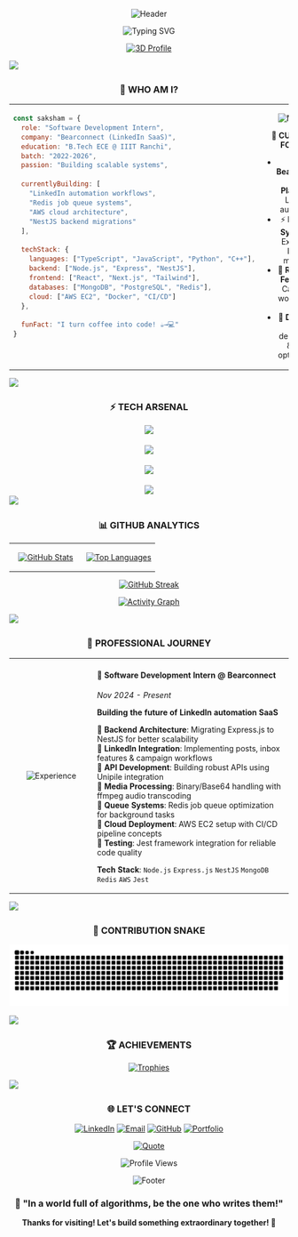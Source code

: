 <div align="center">

![Header](https://capsule-render.vercel.app/api?type=waving&color=gradient&customColorList=0,2,2,5,30&height=300&section=header&text=SAKSHAM%20MAHESHWARI&fontSize=50&fontColor=fff&animation=twinkling&fontAlignY=35&desc=Software%20Development%20Intern%20%40%20Bearconnect&descAlignY=55&descSize=20)

</div>

<!-- Animated Text Banner -->
<div align="center">
  <img src="https://readme-typing-svg.demolab.com?font=Orbitron&weight=900&size=24&duration=2000&pause=500&color=00F5FF&center=true&vCenter=true&multiline=true&repeat=false&width=800&height=100&lines=Building+the+Future+with+Code+%F0%9F%9A%80;Full+Stack+%7C+SaaS+%7C+Cloud+Architecture" alt="Typing SVG" />
</div>

<!-- 3D Profile Card -->
<div align="center">
  
[![3D Profile](https://github-3d-contrib-graph.vercel.app/api?username=SakshamMaheshwari&theme=github_dark&bg_color=0d1117&hide_border=true&text_color=00f5ff&title_color=00f5ff)](https://github.com/SakshamMaheshwari)

</div>

<!-- Glowing Divider -->
<img src="https://user-images.githubusercontent.com/73097560/115834477-dbab4500-a447-11eb-908a-139a6edaec5c.gif">

<!-- Interactive Profile Stats -->
<div align="center">
  
### 💫 **WHO AM I?**

</div>

<table width="100%">
<tr>
<td width="50%" valign="top">

```js
const saksham = {
  role: "Software Development Intern",
  company: "Bearconnect (LinkedIn SaaS)",
  education: "B.Tech ECE @ IIIT Ranchi",
  batch: "2022-2026",
  passion: "Building scalable systems",
  
  currentlyBuilding: [
    "LinkedIn automation workflows",
    "Redis job queue systems", 
    "AWS cloud architecture",
    "NestJS backend migrations"
  ],
  
  techStack: {
    languages: ["TypeScript", "JavaScript", "Python", "C++"],
    backend: ["Node.js", "Express", "NestJS"],
    frontend: ["React", "Next.js", "Tailwind"],
    databases: ["MongoDB", "PostgreSQL", "Redis"],
    cloud: ["AWS EC2", "Docker", "CI/CD"]
  },
  
  funFact: "I turn coffee into code! ☕→💻"
}
```

</td>
<td width="50%" valign="top">

<div align="center">
  
<!-- Matrix Rain Effect -->
![Matrix](https://raw.githubusercontent.com/rodrigograca31/rodrigograca31/master/matrix.svg)

**🎯 CURRENT FOCUS**
- 🚀 **Bearconnect SaaS Platform** - LinkedIn automation
- ⚡ **Backend Systems** - Express to NestJS migration  
- 🌊 **Real-time Features** - Campaign workflows & APIs
- 🔧 **DevOps** - AWS deployment & Redis optimization

</div>

</td>
</tr>
</table>

<!-- Glowing Divider -->
<img src="https://user-images.githubusercontent.com/73097560/115834477-dbab4500-a447-11eb-908a-139a6edaec5c.gif">

<!-- Tech Stack with Animations -->
<div align="center">

### ⚡ **TECH ARSENAL**

<!-- Programming Languages -->
<img src="https://skillicons.dev/icons?i=js,ts,python,cpp,c&theme=dark" />
<br><br>
<!-- Frontend -->
<img src="https://skillicons.dev/icons?i=react,nextjs,html,css,tailwind&theme=dark" />
<br><br>
<!-- Backend & Databases -->
<img src="https://skillicons.dev/icons?i=nodejs,express,nestjs,mongodb,postgresql,mysql,redis&theme=dark" />
<br><br>
<!-- DevOps & Tools -->
<img src="https://skillicons.dev/icons?i=aws,docker,git,github,jest,firebase&theme=dark" />

</div>

<!-- Glowing Divider -->
<img src="https://user-images.githubusercontent.com/73097560/115834477-dbab4500-a447-11eb-908a-139a6edaec5c.gif">

<!-- GitHub Analytics Section -->
<div align="center">

### 📊 **GITHUB ANALYTICS**

</div>

<table width="100%">
<tr>
<td width="50%">

<div align="center">
  
[![GitHub Stats](https://github-readme-stats-sigma-five.vercel.app/api?username=SakshamMaheshwari&show_icons=true&theme=radical&hide_border=true&bg_color=0D1117&title_color=00F5FF&icon_color=00F5FF&text_color=FFFFFF&count_private=true&include_all_commits=true)](https://github.com/SakshamMaheshwari)

</div>

</td>
<td width="50%">

<div align="center">
  
[![Top Languages](https://github-readme-stats-sigma-five.vercel.app/api/top-langs/?username=SakshamMaheshwari&layout=compact&theme=radical&hide_border=true&bg_color=0D1117&title_color=00F5FF&text_color=FFFFFF&langs_count=8)](https://github.com/SakshamMaheshwari)

</div>

</td>
</tr>
</table>

<div align="center">

[![GitHub Streak](https://github-readme-streak-stats.herokuapp.com?user=SakshamMaheshwari&theme=radical&hide_border=true&background=0D1117&ring=00F5FF&fire=00F5FF&currStreakLabel=00F5FF)](https://github.com/SakshamMaheshwari)

</div>

<!-- Activity Graph -->
<div align="center">

[![Activity Graph](https://github-readme-activity-graph.vercel.app/graph?username=SakshamMaheshwari&bg_color=0d1117&color=00f5ff&line=00f5ff&point=ffffff&area=true&hide_border=true)](https://github.com/SakshamMaheshwari)

</div>

<!-- Glowing Divider -->
<img src="https://user-images.githubusercontent.com/73097560/115834477-dbab4500-a447-11eb-908a-139a6edaec5c.gif">

<!-- Professional Experience -->
<div align="center">

### 💼 **PROFESSIONAL JOURNEY**

</div>

<table width="100%">
<tr>
<td width="30%" align="center">

![Experience](https://user-images.githubusercontent.com/74038190/212257467-871d32b7-e401-42e8-a166-fcfd7baa4c6b.gif)

</td>
<td width="70%">

#### 🚀 **Software Development Intern @ Bearconnect** 
*Nov 2024 - Present*

**Building the future of LinkedIn automation SaaS**

🔹 **Backend Architecture**: Migrating Express.js to NestJS for better scalability  
🔹 **LinkedIn Integration**: Implementing posts, inbox features & campaign workflows  
🔹 **API Development**: Building robust APIs using Unipile integration  
🔹 **Media Processing**: Binary/Base64 handling with ffmpeg audio transcoding  
🔹 **Queue Systems**: Redis job queue optimization for background tasks  
🔹 **Cloud Deployment**: AWS EC2 setup with CI/CD pipeline concepts  
🔹 **Testing**: Jest framework integration for reliable code quality  

**Tech Stack**: `Node.js` `Express.js` `NestJS` `MongoDB` `Redis` `AWS` `Jest`

</td>
</tr>
</table>

<!-- Glowing Divider -->
<img src="https://user-images.githubusercontent.com/73097560/115834477-dbab4500-a447-11eb-908a-139a6edaec5c.gif">

<!-- Contribution Snake -->
<div align="center">

### 🐍 **CONTRIBUTION SNAKE**

![Snake Animation](https://raw.githubusercontent.com/platane/platane/output/github-contribution-grid-snake-dark.svg)

</div>

<!-- Glowing Divider -->
<img src="https://user-images.githubusercontent.com/73097560/115834477-dbab4500-a447-11eb-908a-139a6edaec5c.gif">

<!-- Trophies -->
<div align="center">

### 🏆 **ACHIEVEMENTS**

[![Trophies](https://github-profile-trophy.vercel.app/?username=SakshamMaheshwari&theme=radical&no-bg=true&no-frame=true&row=1&column=7)](https://github.com/SakshamMaheshwari)

</div>

<!-- Glowing Divider -->
<img src="https://user-images.githubusercontent.com/73097560/115834477-dbab4500-a447-11eb-908a-139a6edaec5c.gif">

<!-- Connect Section -->
<div align="center">

### 🌐 **LET'S CONNECT**

[![LinkedIn](https://img.shields.io/badge/LinkedIn-0A66C2?style=for-the-badge&logo=linkedin&logoColor=white&labelColor=0A66C2)](https://www.linkedin.com/in/saksham-maheshwari28)
[![Email](https://img.shields.io/badge/Email-EA4335?style=for-the-badge&logo=gmail&logoColor=white&labelColor=EA4335)](mailto:maheshwarisaksham012@gmail.com)
[![GitHub](https://img.shields.io/badge/GitHub-181717?style=for-the-badge&logo=github&logoColor=white&labelColor=181717)](https://github.com/SakshamMaheshwari)
[![Portfolio](https://img.shields.io/badge/Portfolio-FF5722?style=for-the-badge&logo=firefox&logoColor=white&labelColor=FF5722)](#)

</div>

<!-- Random Quote -->
<div align="center">

[![Quote](https://quotes-github-readme.vercel.app/api?type=horizontal&theme=radical)](https://github.com/piyushsuthar/github-readme-quotes)

</div>

<!-- Profile Views -->
<div align="center">

![Profile Views](https://komarev.com/ghpvc/?username=SakshamMaheshwari&style=for-the-badge&color=00f5ff&labelColor=000000)

</div>

<!-- Footer -->
<div align="center">

![Footer](https://capsule-render.vercel.app/api?type=waving&color=gradient&customColorList=0,2,2,5,30&height=100&section=footer)

### 💫 **"In a world full of algorithms, be the one who writes them!"** 

**Thanks for visiting! Let's build something extraordinary together! 🚀**

</div>

